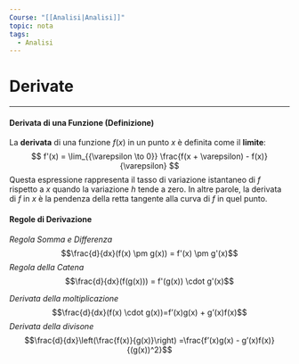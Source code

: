 ```yaml
---
Course: "[[Analisi|Analisi]]"
topic: nota
tags:
  - Analisi
---
```

# Derivate
---
#### Derivata di una Funzione (Definizione)
La **derivata** di una funzione $f(x)$ in un punto $x$ è definita come il **limite**:$$
f'(x) = \lim_{{\varepsilon \to 0}} \frac{f(x + \varepsilon) - f(x)}{\varepsilon}
$$Questa espressione rappresenta il tasso di variazione istantaneo di $f$ rispetto a $x$ quando la variazione $h$ tende a zero. In altre parole, la derivata di $f$ in $x$ è la pendenza della retta tangente alla curva di $f$ in quel punto.

#### Regole di Derivazione

_Regola Somma e Differenza_$$\frac{d}{dx}(f(x) \pm g(x)) = f'(x) \pm g'(x)$$
_Regola della Catena_$$\frac{d}{dx}(f(g(x))) = f'(g(x)) \cdot g'(x)$$

_Derivata della  moltiplicazione_$$\frac{d}{dx}(f(x) \cdot g(x))=f’(x)g(x) + g’(x)f(x)$$
_Derivata della divisone_ $$\frac{d}{dx}\left(\frac{f(x)}{g(x)}\right) =\frac{f’(x)g(x) - g’(x)f(x)}{(g(x))^2}$$